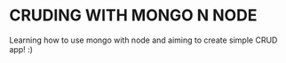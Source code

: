 # CRUDING WITH MONGO N NODE
 
 Learning how to use mongo with node and aiming to create simple CRUD app! :)
